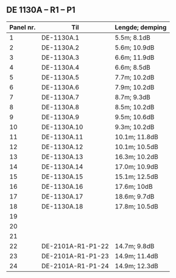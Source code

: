 ## DE 1130A – R1 – P1

|Panel nr.|Til|Lengde; demping|
|---|---|---|
|1|DE-1130A.1|5.5m; 8.1dB|
|2|DE-1130A.2|5.6m; 10.9dB|
|3|DE-1130A.3|6.6m; 11.9dB|
|4|DE-1130A.4|6.6m; 8.5dB|
|5|DE-1130A.5|7.7m; 10.2dB|
|6|DE-1130A.6|7.9m; 10.2dB|
|7|DE-1130A.7|8.7m; 9.3dB|
|8|DE-1130A.8|8.5m; 10.2dB|
|9|DE-1130A.9|9.5m; 10.6dB|
|10|DE-1130A.10|9.3m; 10.2dB|
|11|DE-1130A.11|10.1m; 11.8dB|
|12|DE-1130A.12|10.1m; 10.5dB|
|13|DE-1130A.13|16.3m; 10.2dB|
|14|DE-1130A.14|17.0m; 10.9dB|
|15|DE-1130A.15|15.1m; 12.5dB|
|16|DE-1130A.16|17.6m; 10dB|
|17|DE-1130A.17|18.6m; 9.7dB|
|18|DE-1130A.18|17.8m; 10.5dB|
|19|||
|20|||
|21|||
|22|DE-2101A-R1-P1-22|14.7m; 9.8dB|
|23|DE-2101A-R1-P1-23|14.9m; 11.4dB|
|24|DE-2101A-R1-P1-24|14.9m; 12.3dB|
